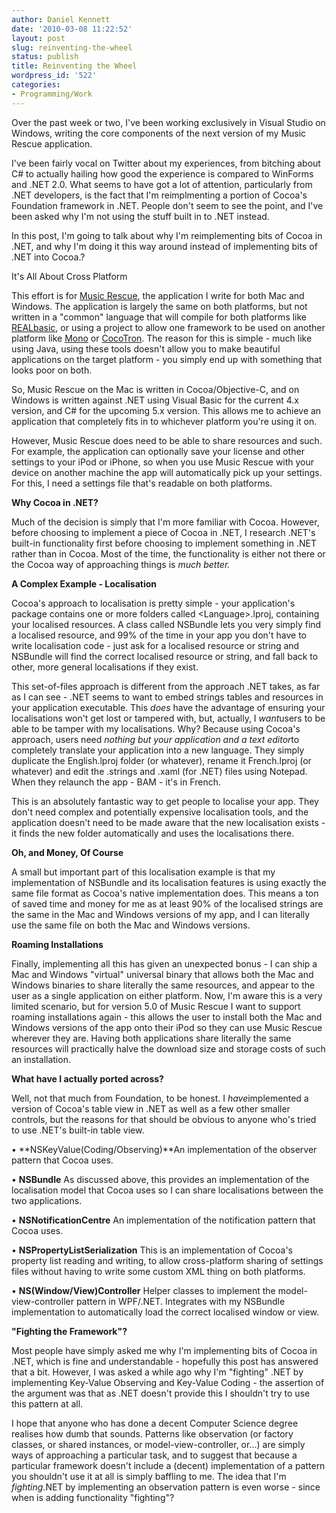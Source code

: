 ```yaml
---
author: Daniel Kennett
date: '2010-03-08 11:22:52'
layout: post
slug: reinventing-the-wheel
status: publish
title: Reinventing the Wheel
wordpress_id: '522'
categories:
- Programming/Work
---
```


Over the past week or two, I've been working exclusively in Visual
Studio on Windows, writing the core components of the next version of my
Music Rescue application.

I've been fairly vocal on Twitter about my experiences, from bitching
about C\# to actually hailing how good the experience is compared to
WinForms and .NET 2.0. What seems to have got a lot of attention,
particularly from .NET developers, is the fact that I'm reimplmenting a
portion of Cocoa's Foundation framework in .NET. People don't seem to
see the point, and I've been asked why I'm not using the stuff built in
to .NET instead.

In this post, I'm going to talk about why I'm reimplementing bits of
Cocoa in .NET, and why I'm doing it this way around instead of
implementing bits of .NET into Cocoa.?

It's All About Cross Platform

This effort is for [Music Rescue](http://www.kennettnet.co.uk/products/musicrescue/), the
application I write for both Mac and Windows. The application is largely
the same on both platforms, but not written in a "common" language that
will compile for both platforms like
[REALbasic](http://www.realsoftware.com/realbasic/), or using a project
to allow one framework to be used on another platform like
[Mono](http://www.mono-project.com/) or
[CocoTron](http://www.cocotron.org/). The reason for this is simple -
much like using Java, using these tools doesn't allow you to make
beautiful applications on the target platform - you simply end up with
something that looks poor on both.

So, Music Rescue on the Mac is written in Cocoa/Objective-C, and on
Windows is written against .NET using Visual Basic for the current 4.x
version, and C\# for the upcoming 5.x version. This allows me to achieve
an application that completely fits in to whichever platform you're
using it on.

However, Music Rescue does need to be able to share resources and such.
For example, the application can optionally save your license and other
settings to your iPod or iPhone, so when you use Music Rescue with your
device on another machine the app will automatically pick up your
settings. For this, I need a settings file that's readable on both
platforms.

**Why Cocoa in .NET?**

Much of the decision is simply that I'm more familiar with Cocoa.
However, before choosing to implement a piece of Cocoa in .NET, I
research .NET's built-in functionality first before choosing to
implement something in .NET rather than in Cocoa. Most of the time, the
functionality is either not there or the Cocoa way of approaching things
is *much better.*

**A Complex Example - Localisation**

Cocoa's approach to localisation is pretty simple - your application's
package contains one or more folders called <Language\>.lproj,
containing your localised resources. A class called NSBundle lets you
very simply find a localised resource, and 99% of the time in your app
you don't have to write localisation code - just ask for a localised
resource or string and NSBundle will find the correct localised resource
or string, and fall back to other, more general localisations if they
exist.

This set-of-files approach is different from the approach .NET takes, as
far as I can see - .NET seems to want to embed strings tables and
resources in your application executable. This *does* have the advantage
of ensuring your localisations won't get lost or tampered with, but,
actually, I *want*users to be able to be tamper with my localisations.
Why? Because using Cocoa's approach, users need *nothing but your
application and a text editor*to completely translate your application
into a new language. They simply duplicate the English.lproj folder (or
whatever), rename it French.lproj (or whatever) and edit the .strings
and .xaml (for .NET) files using Notepad. When they relaunch the app -
BAM - it's in French.

This is an absolutely fantastic way to get people to localise your app.
They don't need complex and potentially expensive localisation tools,
and the application doesn't need to be made aware that the new
localisation exists - it finds the new folder automatically and uses the
localisations there.

**Oh, and Money, Of Course**

A small but important part of this localisation example is that my
implementation of NSBundle and its localisation features is using
exactly the same file format as Cocoa's native implementation does. This
means a ton of saved time and money for me as at least 90% of the
localised strings are the same in the Mac and Windows versions of my
app, and I can literally use the same file on both the Mac and Windows
versions.

**Roaming Installations**

Finally, implementing all this has given an unexpected bonus - I can
ship a Mac and Windows "virtual" universal binary that allows both the
Mac and Windows binaries to share literally the same resources, and
appear to the user as a single application on either platform. Now, I'm
aware this is a very limited scenario, but for version 5.0 of Music
Rescue I want to support roaming installations again - this allows the
user to install both the Mac and Windows versions of the app onto their
iPod so they can use Music Rescue wherever they are. Having both
applications share literally the same resources will practically halve
the download size and storage costs of such an installation.

**What have I actually ported across?**

Well, not that much from Foundation, to be honest. I *have*implemented a
version of Cocoa's table view in .NET as well as a few other smaller
controls, but the reasons for that should be obvious to anyone who's
tried to use .NET's built-in table view.

• **NSKeyValue(Coding/Observing)**An implementation of the observer
pattern that Cocoa uses.

• **NSBundle** As discussed above, this provides an implementation of
the localisation model that Cocoa uses so I can share localisations
between the two applications.

• **NSNotificationCentre** An implementation of the notification pattern
that Cocoa uses.

• **NSPropertyListSerialization** This is an implementation of Cocoa's
property list reading and writing, to allow cross-platform sharing of
settings files without having to write some custom XML thing on both
platforms.

• **NS(Window/View)Controller** Helper classes to implement the
model-view-controller pattern in WPF/.NET. Integrates with my NSBundle
implementation to automatically load the correct localised window or
view.

**"Fighting the Framework"?**

Most people have simply asked me why I'm implementing bits of Cocoa in
.NET, which is fine and understandable - hopefully this post has
answered that a bit. However, I was asked a while ago why I'm "fighting"
.NET by implementing Key-Value Observing and Key-Value Coding - the
assertion of the argument was that as .NET doesn't provide this I
shouldn't try to use this pattern at all.

I hope that anyone who has done a decent Computer Science degree
realises how dumb that sounds. Patterns like observation (or factory
classes, or shared instances, or model-view-controller, or...) are
simply ways of approaching a particular task, and to suggest that
because a particular framework doesn't include a (decent) implementation
of a pattern you shouldn't use it at all is simply baffling to me. The
idea that I'm *fighting*.NET by implementing an observation pattern is
even worse - since when is adding functionality "fighting"?


